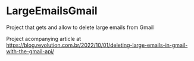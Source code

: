 # LargeEmailsGmail
Project that gets and allow to delete large emails from Gmail

Project acompanying article at https://blog.revolution.com.br/2022/10/01/deleting-large-emails-in-gmail-with-the-gmail-api/
